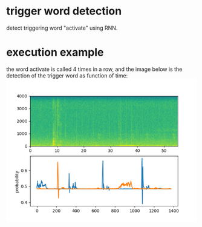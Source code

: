 # trigger word detection
detect triggering word "activate" using RNN.


# execution example
the word activate is called 4 times in a row, and the image below is the detection of the trigger word as function of time:
![alt text](https://github.com/ertosns/twd/blob/master/out/detection.png?raw=true)
